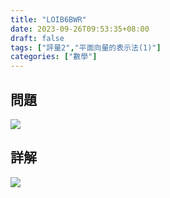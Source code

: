 ```yaml
---
title: "LOIB6BWR"
date: 2023-09-26T09:53:35+08:00
draft: false
tags: ["評量2","平面向量的表示法(1)"]
categories: ["數學"]
---
```

<!--more-->

## 問題
<img src="/posts/solution/LOIB6BWR-q.png">

## 詳解
<img src="/posts/solution/LOIB6BWR-sol.png">
